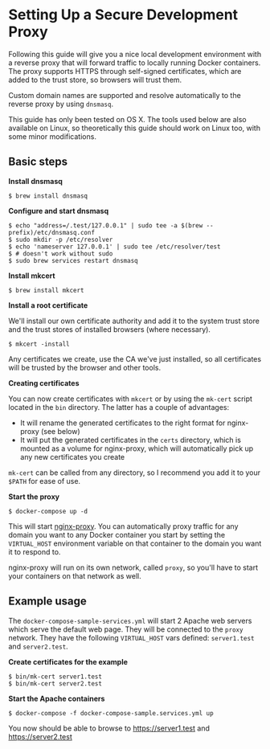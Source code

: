 # Setting Up a Secure Development Proxy

Following this guide will give you a nice local development environment with a 
reverse proxy that will forward traffic to locally running Docker containers. 
The proxy supports HTTPS through self-signed certificates, which are added to 
the trust store, so browsers will trust them.

Custom domain names are supported and resolve automatically to the reverse proxy 
by using `dnsmasq`.

This guide has only been tested on OS X. The tools used below are also available 
on Linux, so theoretically this guide should work on Linux too, with some minor 
modifications.

## Basic steps

**Install dnsmasq**

```
$ brew install dnsmasq
```

**Configure and start dnsmasq**

```
$ echo "address=/.test/127.0.0.1" | sudo tee -a $(brew --prefix)/etc/dnsmasq.conf
$ sudo mkdir -p /etc/resolver
$ echo 'nameserver 127.0.0.1' | sudo tee /etc/resolver/test
$ # doesn't work without sudo
$ sudo brew services restart dnsmasq
```

**Install mkcert**

```
$ brew install mkcert
```

**Install a root certificate**

We'll install our own certificate authority and add it to the system trust 
store and the trust stores of installed browsers (where necessary).

```
$ mkcert -install
```

Any certificates we create, use the CA we've just installed, so all certificates 
will be trusted by the browser and other tools.

**Creating certificates**

You can now create certificates with `mkcert` or by using the `mk-cert` script 
located in the `bin` directory. The latter has a couple of advantages:

- It will rename the generated certificates to the right format for nginx-proxy (see below)
- It will put the generated certificates in the `certs` directory, which is 
mounted as a volume for nginx-proxy, which will automatically pick up any new certificates 
you create

`mk-cert` can be called from any directory, so I recommend you add it to your 
`$PATH` for ease of use.

**Start the proxy**

```
$ docker-compose up -d
```

This will start [nginx-proxy](https://github.com/jwilder/nginx-proxy). You 
can automatically proxy traffic for any domain you want to any Docker 
container you start by setting the `VIRTUAL_HOST` environment variable on 
that container to the domain you want it to respond to.

nginx-proxy will run on its own network, called `proxy`, so you'll have to 
start your containers on that network as well.

## Example usage

The `docker-compose-sample-services.yml` will start 2 Apache web servers 
which serve the default web page. They will be connected to the `proxy` 
network. They have the following `VIRTUAL_HOST` vars defined: 
`server1.test` and `server2.test`.

**Create certificates for the example**

```
$ bin/mk-cert server1.test
$ bin/mk-cert server2.test
```

**Start the Apache containers**

```
$ docker-compose -f docker-compose-sample.services.yml up
```

You now should be able to browse to https://server1.test and https://server2.test


